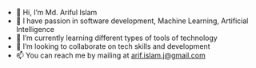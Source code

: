 - 👋 Hi, I’m Md. Ariful Islam
- 👀 I have passion in software development, Machine Learning, Artificial Intelligence
- 🌱 I’m currently learning different types of tools of technology
- 💞️ I’m looking to collaborate on tech skills and development
- 📫 You can reach me by mailing at arif.islam.j@gmail.com

